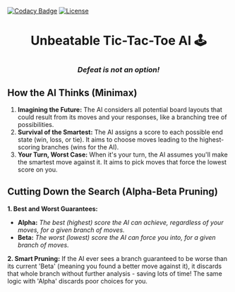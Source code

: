 [![Codacy Badge](https://app.codacy.com/project/badge/Grade/851b8fc450d2488f9e685513cfedcff9)](https://app.codacy.com/gh/nragland37/Ai-MiniMax-TicTacToe/dashboard?utm_source=gh&utm_medium=referral&utm_content=&utm_campaign=Badge_grade)
[![License](https://img.shields.io/badge/license-MIT-blue)](https://github.com/nragland37/Ai-MiniMax-TicTacToe/blob/main/LICENSE)

# <p align="center"> Unbeatable Tic-Tac-Toe AI :joystick: </p>
### <p align="center"> *Defeat is not an option!* </p>

## How the AI Thinks (Minimax)

1. **Imagining the Future:** The AI considers all potential board layouts that could result from its moves and your responses, like a branching tree of possibilities.
2. **Survival of the Smartest:**  The AI assigns a score to each possible end state (win, loss, or tie). It aims to choose moves leading to the highest-scoring branches (wins for the AI).
3. **Your Turn, Worst Case:** When it's your turn, the AI assumes you'll make the smartest move against it. It aims to pick moves that force the lowest score on you.

## Cutting Down the Search (Alpha-Beta Pruning)

**1. Best and Worst Guarantees:**
* **Alpha:** *The best (highest) score the AI can achieve, regardless of your moves, for a given branch of moves.*
* **Beta:** *The worst (lowest) score the AI can force you into, for a given branch of moves.*
  
**2. Smart Pruning:** If the AI ever sees a branch guaranteed to be worse than its current 'Beta' (meaning you found a better move against it), it discards that whole branch without further analysis - saving lots of time! The same logic with 'Alpha' discards poor choices for you.
